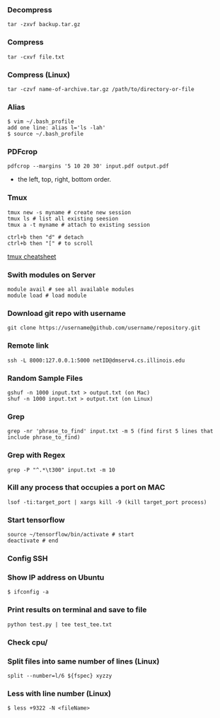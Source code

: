 ### Decompress

```
tar -zxvf backup.tar.gz 
```

### Compress
```
tar -cxvf file.txt
```

### Compress (Linux)
```
tar -czvf name-of-archive.tar.gz /path/to/directory-or-file
```

### Alias
```
$ vim ~/.bash_profile
add one line: alias l='ls -lah'
$ source ~/.bash_profile
```

### PDFcrop
```
pdfcrop --margins '5 10 20 30' input.pdf output.pdf
```
* the left, top, right, bottom order.


### Tmux
```
tmux new -s myname # create new session
tmux ls # list all existing seesion
tmux a -t myname # attach to existing session

ctrl+b then "d" # detach
ctrl+b then "[" # to scroll 

```
[tmux cheatsheet](https://gist.github.com/MohamedAlaa/2961058)

### Swith modules on Server
```
module avail # see all available modules
module load # load module
```

### Download git repo with username
```
git clone https://username@github.com/username/repository.git
```

### Remote link
```
ssh -L 8000:127.0.0.1:5000 netID@dmserv4.cs.illinois.edu
```

### Random Sample Files
```
gshuf -n 1000 input.txt > output.txt (on Mac)
shuf -n 1000 input.txt > output.txt (on Linux)
```

### Grep
```
grep -nr 'phrase_to_find' input.txt -m 5 (find first 5 lines that include phrase_to_find)
```

### Grep with Regex
```
grep -P "^.*\t300" input.txt -m 10
```

### Kill any process that occupies a port on **MAC**
```
lsof -ti:target_port | xargs kill -9 (kill target_port process)
```

### Start tensorflow
```
source ~/tensorflow/bin/activate # start
deactivate # end
```

### Config SSH



### Show IP address on Ubuntu
```
$ ifconfig -a
```

### Print results on terminal and save to file
```
python test.py | tee test_tee.txt
```

### Check cpu/

### Split files into same number of lines (Linux)

```
split --number=l/6 ${fspec} xyzzy
```

### Less with line number (Linux)

```
$ less +9322 -N <fileName>
```



